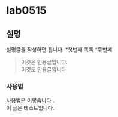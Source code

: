 # lab0515

## 설명

설명글을 작성하면 됩니다.
*첫번째 목록
*두번쨰 
>이것은 인용글입니다.  
이것도 인용글입니다

### 사용법
사용법은 이렇습니다
.  
이 글은 테스트입니다.
